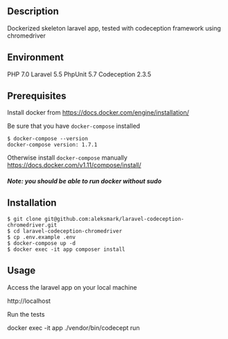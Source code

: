 ## Description

Dockerized skeleton laravel app, tested with codeception framework using chromedriver

## Environment

PHP 7.0
Laravel 5.5
PhpUnit 5.7
Codeception 2.3.5

## Prerequisites

Install docker from https://docs.docker.com/engine/installation/

Be sure that you have `docker-compose` installed
```
$ docker-compose --version
docker-compose version: 1.7.1
```

Otherwise install `docker-compose` manually https://docs.docker.com/v1.11/compose/install/

##### Note: you should be able to run docker without sudo

## Installation

```
$ git clone git@github.com:aleksmark/laravel-codeception-chromedriver.git
$ cd laravel-codeception-chromedriver
$ cp .env.example .env
$ docker-compose up -d
$ docker exec -it app composer install
```

## Usage

Access the laravel app on your local machine

http://localhost

Run the tests

docker exec -it app ./vendor/bin/codecept run
